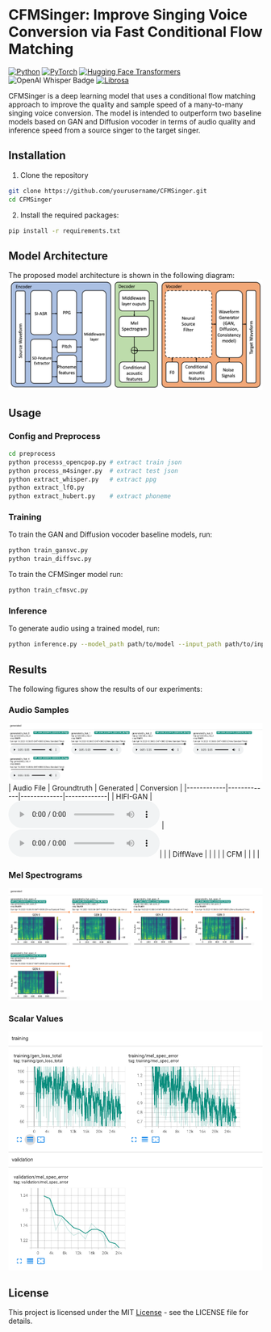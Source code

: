 # CFMSinger: Improve Singing Voice Conversion via Fast Conditional Flow Matching
[![Python](https://img.shields.io/badge/Python-3.8-blue.svg)](https://www.python.org/downloads/release/python-380/) [![PyTorch](https://img.shields.io/badge/PyTorch-1.13.0-blue.svg)](https://pytorch.org/) [![Hugging Face Transformers](https://img.shields.io/badge/Transformers-4.11.3-brightgreen.svg)](https://huggingface.co/transformers/) ![OpenAI Whisper Badge](https://img.shields.io/badge/OpenAI-Whisper-8f00b3.svg) [![Librosa](https://img.shields.io/badge/librosa-orange.svg)](https://librosa.org/)


CFMSinger is a deep learning model that uses a conditional flow matching approach to improve the quality and sample speed of a many-to-many singing voice conversion. The model is intended to outperform two baseline models based on GAN and Diffusion vocoder in terms of audio quality and inference speed from a source singer to the target singer.


## Installation
1. Clone the repository
```bash
git clone https://github.com/yourusername/CFMSinger.git
cd CFMSinger
```
2. Install the required packages:
```bash
pip install -r requirements.txt
```

## Model Architecture
The proposed model architecture is shown in the following diagram:
![Model Architecture](assets/nlp.png)

## Usage
### Config and Preprocess
```bash
cd preprocess
python processs_opencpop.py # extract train json
python process_m4singer.py  # extract test json
python extract_whisper.py   # extract ppg
python extract_lf0.py
python extract_hubert.py    # extract phoneme
```


### Training
To train the GAN and Diffusion vocoder baseline models, run:
```bash
python train_gansvc.py
python train_diffsvc.py
```

To train the CFMSinger model run:
```bash
python train_cfmsvc.py
```

### Inference
To generate audio using a trained model, run:
```bash
python inference.py --model_path path/to/model --input_path path/to/input --output_path path/to/output
```

## Results
The following figures show the results of our experiments:

### Audio Samples
![Audio Samples](assets/tb_audio.png)
| Audio File | Groundtruth |  Generated  | Conversion  |
|------------|-------------|-------------|-------------|
| HIFI-GAN   | <audio src="assets/gt_clip3.wav" controls> </audio> |<audio src="assets/GAN_pred_clip3.wav" controls> </audio>| |
| DiffWave   |            | | |
| CFM        |            | | |

### Mel Spectrograms
![Mel Spectrograms](assets/tb_mel.png)

### Scalar Values
![Scalar Values](assets/tb_scalar.png)

## License
This project is licensed under the MIT [License](LICENSE) - see the LICENSE file for details.
